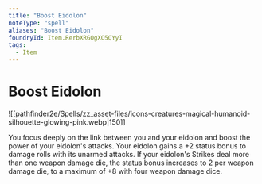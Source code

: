 ```yaml
---
title: "Boost Eidolon"
noteType: "spell"
aliases: "Boost Eidolon"
foundryId: Item.RerbXRGOgXO5QYyI
tags:
  - Item
---
```


# Boost Eidolon
![[pathfinder2e/Spells/zz_asset-files/icons-creatures-magical-humanoid-silhouette-glowing-pink.webp|150]]

You focus deeply on the link between you and your eidolon and boost the power of your eidolon's attacks. Your eidolon gains a +2 status bonus to damage rolls with its unarmed attacks. If your eidolon's Strikes deal more than one weapon damage die, the status bonus increases to 2 per weapon damage die, to a maximum of +8 with four weapon damage dice.
